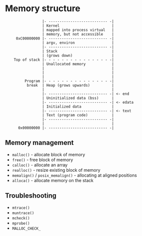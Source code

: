 
# Memory structure

```
                 |- --------------------------- -|
                 | Kernel                        |
                 | mapped into process virtual   |
                 | memory, but not accessible    |
     0xC00000000 |- --------------------------- -|
                 | argv, environ                 |
                 |- --------------------------- -|
                 | Stack                         |
                 | (grows down)                  |
    Top of stack |- - - - - - - - - - - - - - - -|
                 | Unallocated memory            |
                 |                               |
                 |                               |
                 |                               |
         Program |- - - - - - - - - - - - - - - -|
          break  | Heap (grows upwards)          |
                 |                               |
                 |- --------------------------- -| <- end
                 | Uninitialized data (bss)      |
                 |- --------------------------- -| <- edata
                 | Initialized data              |
                 |- --------------------------- -| <- text
                 | Text (program code)           |
                 |- --------------------------- -|
                 |                               |
      0x00000000 |- --------------------------- -|
```


## Memory management

 * `malloc()` - allocate block of memory
 * `free()` - free block of memory
 * `calloc()` - allocate an array
 * `realloc()` - resize existing block of memory
 * `memalign()` / `posix_memalign()` - allocating at aligned positions
 * `alloca()` - allocate memory on the stack

## Troubleshooting

 * `mtrace()`
 * `muntrace()`
 * `mcheck()`
 * `mprobe()`
 * `MALLOC_CHECK_`
